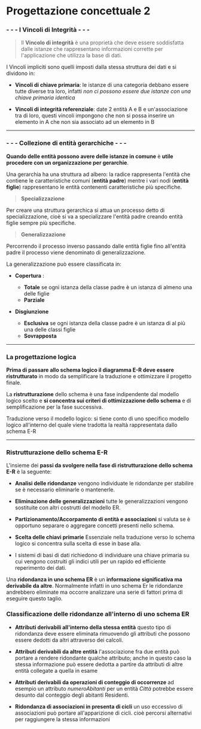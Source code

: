 # Progettazione concettuale 2

### - - - I Vincoli di Integrità - - -
>Il **Vincolo di integrità** è una proprietà che deve essere soddisfatta dalle istanze che rappresentano informazioni corrette per l'applicazione che utilizza la base di dati.

I Vincoli impliciti sono quelli imposti dalla stessa struttura dei dati e si dividono in:
- **Vincoli di chiave primaria**: le istanze di una categoria debbano essere tutte diverse tra loro, infatti *non ci possono essere due istanze con una chiave primaria identica*

- **Vincoli di integrità referenziale**: date 2 entità A e B e un'associazione tra di loro, questi vincoli impongono che non si possa inserire un elemento in A che non sia associato ad un elemento in B

- - - 
### - - - Collezione di entità gerarchiche - - -

**Quando delle entità possono avere delle istanze in comune** è **utile procedere con un organizzazione per gerarchie**.

Una gerarchia ha una struttura ad albero: la radice rappresenta l'entità che contiene le caratteristiche comuni (**entità padre**) mentre i vari nodi (**entità figlie**) rappresentano le entità contenenti caratteristiche più specifiche.

> **Specializzazione**

Per creare una struttura gerarchica si attua un processo detto di specializzazione, cioè si va a specializzare l'entità padre creando entità figlie sempre più specifiche.

> **Generalizzazione**

Percorrendo il processo inverso passando dalle entità figlie fino all'entità padre il processo viene denominato di generalizzazione.

La generalizzazione può essere classificata in:

- **Copertura** :
	- **Totale** se ogni istanza della classe padre è un istanza di almeno una delle figlie
	- **Parziale**

- **Disgiunzione**
	- **Esclusiva** se ogni istanza della classe padre è un istanza di al più una delle classi figlie
	- **Sovrapposta**

- - - 
### La progettazione logica

**Prima di passare allo schema logico il diagramma E-R deve essere ristrutturato** in modo da semplificare la traduzione e ottimizzare il progetto finale.

La **ristrutturazione** dello schema è una fase indipendente dal modello logico scelto e **si concentra sui criteri di ottimizzazione dello schema** e di semplificazione per la fase successiva.

Traduzione verso il modello logico: si tiene conto di uno specifico modello logico all'interno del quale viene tradotta la realtà rappresentata dallo schema E-R

- - - 
### Ristrutturazione dello schema E-R

L'insieme dei **passi da svolgere  nella fase di ristrutturazione dello schema E-R** è la seguente:

- **Analisi delle ridondanze**
vengono individuate le ridondanze per stabilire se è necessario eliminarle o mantenerle.

- **Eliminazione delle generalizzazioni**
 tutte le generalizzazioni vengono sostituite con altri costrutti del modello ER.

- **Partizionamento/Accorpamento di entità e associazioni**
 si valuta se è opportuno separare o aggregare concetti presenti nello schema.

- **Scelta delle chiavi primarie**
Essenziale nella traduzione verso lo schema logico si concentra sulla scelta di esse in base alla.

- I sistemi di basi di dati richiedono di individuare una chiave primaria su cui vengono costruiti gli indici utili per un rapido ed efficiente reperimento dei dati.

Una **ridondanza in uno schema ER** è un **informazione significativa ma derivabile da altre**.
Normalmente infatti in uno schema Er le ridondanze andrebbero eliminate ma occorre analizzare una serie di fattori prima di eseguire questo taglio.

### Classificazione delle ridondanze all'interno di uno schema ER
- **Attributi derivabili all'interno della stessa entità**
 questo tipo di ridondanza deve essere eliminata rimuovendo gli attributi che possono essere dedotti da altri attraverso dei calcoli.

- **Attributi derivabili da altre entità**
 l'associazione fra due entità può portare a rendere ridondante qualche attributo; anche in questo caso la stessa informazione può essere dedotta a partire da attributi di altre entità collegate a quella in esame

- **Attributi derivabili da operazioni di conteggio di occorrenze**
 ad esempio un attributo *numeroAbitanti* per un entità *Città* potrebbe essere desunto dal conteggio degli abitanti Residenti.

- **Ridondanza di associazioni in presenta di cicli**
un uso eccessivo di associazioni può portare all'apparizione di cicli. cioè percorsi alternativi per raggiungere la stessa informazioni

<!--stackedit_data:
eyJoaXN0b3J5IjpbMTE0NTY5NzA2M119
-->